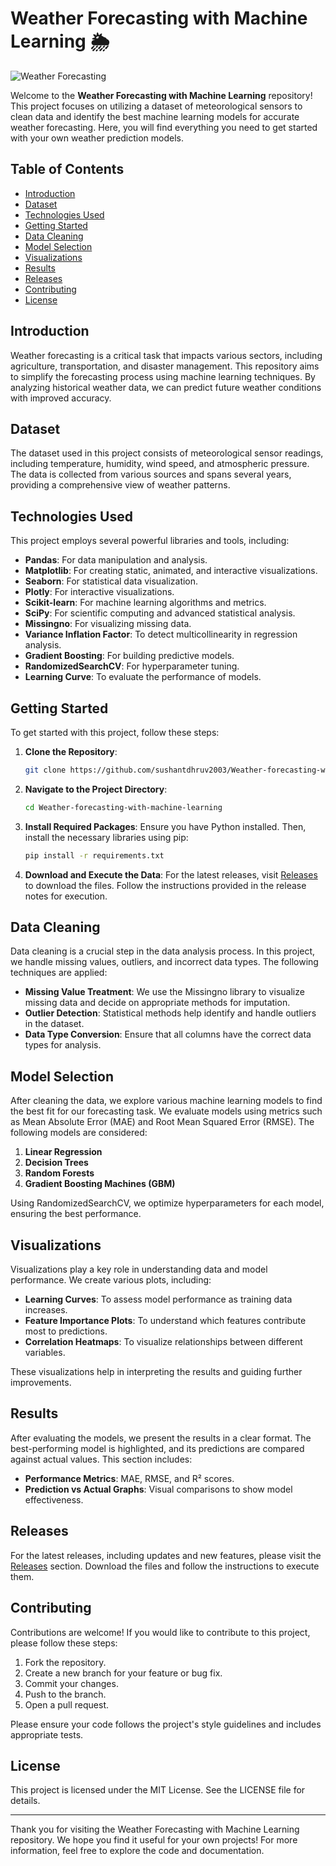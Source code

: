 # Weather Forecasting with Machine Learning 🌦️

![Weather Forecasting](https://img.shields.io/badge/Download%20Releases-Click%20Here-brightgreen?style=flat&logo=github&logoColor=white)

Welcome to the **Weather Forecasting with Machine Learning** repository! This project focuses on utilizing a dataset of meteorological sensors to clean data and identify the best machine learning models for accurate weather forecasting. Here, you will find everything you need to get started with your own weather prediction models.

## Table of Contents

- [Introduction](#introduction)
- [Dataset](#dataset)
- [Technologies Used](#technologies-used)
- [Getting Started](#getting-started)
- [Data Cleaning](#data-cleaning)
- [Model Selection](#model-selection)
- [Visualizations](#visualizations)
- [Results](#results)
- [Releases](#releases)
- [Contributing](#contributing)
- [License](#license)

## Introduction

Weather forecasting is a critical task that impacts various sectors, including agriculture, transportation, and disaster management. This repository aims to simplify the forecasting process using machine learning techniques. By analyzing historical weather data, we can predict future weather conditions with improved accuracy.

## Dataset

The dataset used in this project consists of meteorological sensor readings, including temperature, humidity, wind speed, and atmospheric pressure. The data is collected from various sources and spans several years, providing a comprehensive view of weather patterns.

## Technologies Used

This project employs several powerful libraries and tools, including:

- **Pandas**: For data manipulation and analysis.
- **Matplotlib**: For creating static, animated, and interactive visualizations.
- **Seaborn**: For statistical data visualization.
- **Plotly**: For interactive visualizations.
- **Scikit-learn**: For machine learning algorithms and metrics.
- **SciPy**: For scientific computing and advanced statistical analysis.
- **Missingno**: For visualizing missing data.
- **Variance Inflation Factor**: To detect multicollinearity in regression analysis.
- **Gradient Boosting**: For building predictive models.
- **RandomizedSearchCV**: For hyperparameter tuning.
- **Learning Curve**: To evaluate the performance of models.

## Getting Started

To get started with this project, follow these steps:

1. **Clone the Repository**: 
   ```bash
   git clone https://github.com/sushantdhruv2003/Weather-forecasting-with-machine-learning.git
   ```

2. **Navigate to the Project Directory**:
   ```bash
   cd Weather-forecasting-with-machine-learning
   ```

3. **Install Required Packages**:
   Ensure you have Python installed. Then, install the necessary libraries using pip:
   ```bash
   pip install -r requirements.txt
   ```

4. **Download and Execute the Data**:
   For the latest releases, visit [Releases](https://github.com/sushantdhruv2003/Weather-forecasting-with-machine-learning/releases) to download the files. Follow the instructions provided in the release notes for execution.

## Data Cleaning

Data cleaning is a crucial step in the data analysis process. In this project, we handle missing values, outliers, and incorrect data types. The following techniques are applied:

- **Missing Value Treatment**: We use the Missingno library to visualize missing data and decide on appropriate methods for imputation.
- **Outlier Detection**: Statistical methods help identify and handle outliers in the dataset.
- **Data Type Conversion**: Ensure that all columns have the correct data types for analysis.

## Model Selection

After cleaning the data, we explore various machine learning models to find the best fit for our forecasting task. We evaluate models using metrics such as Mean Absolute Error (MAE) and Root Mean Squared Error (RMSE). The following models are considered:

1. **Linear Regression**
2. **Decision Trees**
3. **Random Forests**
4. **Gradient Boosting Machines (GBM)**

Using RandomizedSearchCV, we optimize hyperparameters for each model, ensuring the best performance.

## Visualizations

Visualizations play a key role in understanding data and model performance. We create various plots, including:

- **Learning Curves**: To assess model performance as training data increases.
- **Feature Importance Plots**: To understand which features contribute most to predictions.
- **Correlation Heatmaps**: To visualize relationships between different variables.

These visualizations help in interpreting the results and guiding further improvements.

## Results

After evaluating the models, we present the results in a clear format. The best-performing model is highlighted, and its predictions are compared against actual values. This section includes:

- **Performance Metrics**: MAE, RMSE, and R² scores.
- **Prediction vs Actual Graphs**: Visual comparisons to show model effectiveness.

## Releases

For the latest releases, including updates and new features, please visit the [Releases](https://github.com/sushantdhruv2003/Weather-forecasting-with-machine-learning/releases) section. Download the files and follow the instructions to execute them.

## Contributing

Contributions are welcome! If you would like to contribute to this project, please follow these steps:

1. Fork the repository.
2. Create a new branch for your feature or bug fix.
3. Commit your changes.
4. Push to the branch.
5. Open a pull request.

Please ensure your code follows the project's style guidelines and includes appropriate tests.

## License

This project is licensed under the MIT License. See the LICENSE file for details.

---

Thank you for visiting the Weather Forecasting with Machine Learning repository. We hope you find it useful for your own projects! For more information, feel free to explore the code and documentation.